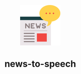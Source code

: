 <p align="center"><img src="logo/icon.png" height="128px"></p>
<h1 align="center">news-to-speech</h1>
